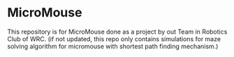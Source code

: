 # MicroMouse
This repository is for MicroMouse done as a project by out Team in Robotics Club of WRC. (if not updated, this repo only contains simulations for maze solving algorithm for micromouse with shortest path finding mechanism.)
